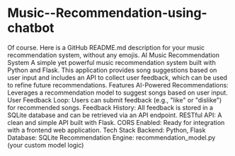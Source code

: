 # Music--Recommendation-using-chatbot
Of course. Here is a GitHub README.md description for your music recommendation system, without any emojis.  AI Music Recommendation System A simple yet powerful music recommendation system built with Python and Flask. This application provides song suggestions based on user input and includes an API to collect user feedback, which can be used to refine future recommendations.  Features AI-Powered Recommendations: Leverages a recommendation model to suggest songs based on user input.  User Feedback Loop: Users can submit feedback (e.g., "like" or "dislike") for recommended songs.  Feedback History: All feedback is stored in a SQLite database and can be retrieved via an API endpoint.  RESTful API: A clean and simple API built with Flask.  CORS Enabled: Ready for integration with a frontend web application.  Tech Stack Backend: Python, Flask  Database: SQLite  Recommendation Engine: recommendation_model.py (your custom model logic)
